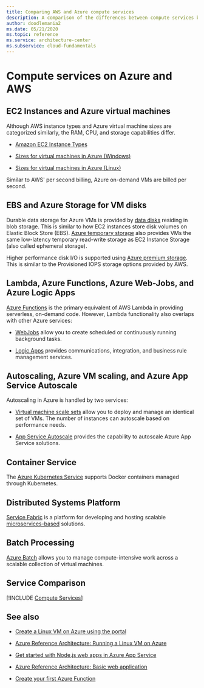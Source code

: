 ```yaml
---
title: Comparing AWS and Azure compute services
description: A comparison of the differences between compute services between Azure and AWS
author: doodlemania2
ms.date: 05/21/2020
ms.topic: reference
ms.service: architecture-center
ms.subservice: cloud-fundamentals
---
```


# Compute services on Azure and AWS

## EC2 Instances and Azure virtual machines

Although AWS instance types and Azure virtual machine sizes are categorized similarly, the RAM, CPU, and storage capabilities differ.

- [Amazon EC2 Instance Types](https://aws.amazon.com/ec2/instance-types)

- [Sizes for virtual machines in Azure (Windows)](https://docs.microsoft.com/azure/virtual-machines/windows/sizes)

- [Sizes for virtual machines in Azure (Linux)](https://docs.microsoft.com/azure/virtual-machines/linux/sizes)

Similar to AWS' per second billing, Azure on-demand VMs are billed per second.

## EBS and Azure Storage for VM disks

Durable data storage for Azure VMs is provided by [data disks](https://docs.microsoft.com/azure/virtual-machines/linux/managed-disks-overview) residing in blob storage. This is similar to how EC2 instances store disk volumes on Elastic Block Store (EBS). [Azure temporary storage](https://blogs.msdn.microsoft.com/mast/2013/12/06/understanding-the-temporary-drive-on-windows-azure-virtual-machines) also provides VMs the same low-latency temporary read-write storage as EC2 Instance Storage (also called ephemeral storage).

Higher performance disk I/O is supported using [Azure premium storage](https://docs.microsoft.com/azure/virtual-machines/windows/premium-storage). This is similar to the Provisioned IOPS storage options provided by AWS.

## Lambda, Azure Functions, Azure Web-Jobs, and Azure Logic Apps

[Azure Functions](https://azure.microsoft.com/services/functions) is the primary equivalent of AWS Lambda in providing serverless, on-demand code. However, Lambda functionality also overlaps with other Azure services:

- [WebJobs](https://docs.microsoft.com/azure/app-service/web-sites-create-web-jobs) allow you to create scheduled or continuously running background tasks.

- [Logic Apps](https://azure.microsoft.com/services/logic-apps) provides communications, integration, and business rule management services.

## Autoscaling, Azure VM scaling, and Azure App Service Autoscale

Autoscaling in Azure is handled by two services:

- [Virtual machine scale sets](https://docs.microsoft.com/azure/virtual-machine-scale-sets/overview) allow you to deploy and manage an identical set of VMs. The number of instances can autoscale based on performance needs.

- [App Service Autoscale](https://docs.microsoft.com/azure/app-service/web-sites-scale) provides the capability to autoscale Azure App Service solutions.

## Container Service

The [Azure Kubernetes Service](https://docs.microsoft.com/azure/aks/intro-kubernetes) supports Docker containers managed through Kubernetes.

## Distributed Systems Platform

[Service Fabric](https://docs.microsoft.com/azure/service-fabric/service-fabric-overview) is a platform for developing and hosting scalable [microservices-based](https://docs.microsoft.com/azure/service-fabric/service-fabric-overview-microservices) solutions.

## Batch Processing

[Azure Batch](https://docs.microsoft.com/azure/batch/batch-technical-overview) allows you to manage compute-intensive work across a scalable collection of virtual machines.

## Service Comparison

[!INCLUDE [Compute Services](../../includes/aws/compute.md)]

## See also

- [Create a Linux VM on Azure using the portal](https://docs.microsoft.com/azure/virtual-machines/linux/quick-create-portal)

- [Azure Reference Architecture: Running a Linux VM on Azure](../reference-architectures/n-tier/linux-vm.md)

- [Get started with Node.js web apps in Azure App Service](https://docs.microsoft.com/azure/app-service/app-service-web-get-started-nodejs)

- [Azure Reference Architecture: Basic web application](../reference-architectures/app-service-web-app/basic-web-app.md)

- [Create your first Azure Function](https://docs.microsoft.com/azure/azure-functions/functions-create-first-azure-function)
